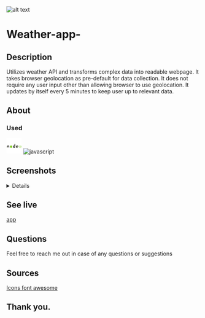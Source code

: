 <img src="https://github.com/Hvitrevs/Weather-app-/assets/134542496/7de1e508-04c4-46ae-81fe-e212c78cb454" alt="alt text" height="400">


# Weather-app-



## Description
Utilizes weather API and transforms complex data into readable webpage.
It takes browser geolocation as pre-default for data collection.
It does not require any user input other than allowing browser to use geolocation.
It updates by itself every 5 minutes to keep user up to relevant data.

## About 

### Used 
 <img src="https://raw.githubusercontent.com/devicons/devicon/master/icons/nodejs/nodejs-original-wordmark.svg" alt="nodejs" width="40" height="40"/>
 <img src="https://vitejs.dev/logo.svg" alt="javascript" width="40" height="40"/>



## Screenshots
<details>

Viewing on desktop

<img src="https://github.com/Hvitrevs/Weather-app-/assets/134542496/7de1e508-04c4-46ae-81fe-e212c78cb454" alt="alt text" width="900">

Viewing on tablet

<img src="https://github.com/Hvitrevs/Weather-app-/assets/134542496/76c6fa0f-61a2-481b-8974-44f52b871dbe" alt="alt text" width="400">

Viewing on smartphone

<img src="https://github.com/Hvitrevs/Weather-app-/assets/134542496/22d95d1e-671b-4c3d-828b-19eda47ac2e1" alt="alt text" width="200">


</details>


## See live
[app](https://magical-concha-6ccb16.netlify.app)

## Questions

Feel free to reach me out in case of any questions or suggestions

## Sources


[Icons font awesome](https://github.com/Hvitrevs/weather-icons-font-awesome)

## Thank you.
